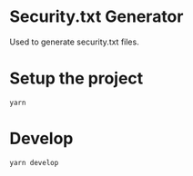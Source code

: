 # Security.txt Generator

Used to generate security.txt files.

# Setup the project

```
yarn
```

# Develop

```
yarn develop
```
